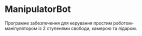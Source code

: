# ManipulatorBot
Програмне забезпечення для керування простим роботом-маніпулятором із 2 ступенями свободи, камерою та лідаром.
